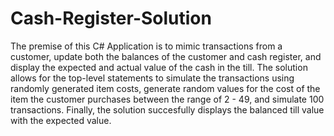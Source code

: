 # Cash-Register-Solution

The premise of this C# Application is to mimic transactions from a customer, update both the balances of the customer and cash register, and display the expected and actual value of the cash in the till. 
The solution allows for the top-level statements to simulate the transactions using randomly generated item costs, generate random values for the cost of the item the customer purchases between the range of 2 - 49, and simulate 100 transactions.
Finally, the solution succesfully displays the balanced till value with the expected value. 
